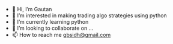 - 👋 Hi, I’m Gautan
- 👀 I’m interested in making trading algo strategies using python
- 🌱 I’m currently learning python
- 💞️ I’m looking to collaborate on ...
- 📫 How to reach me gbsidh@gmail.com

<!---
gbsidh/gbsidh is a ✨ special ✨ repository because its `README.md` (this file) appears on your GitHub profile.
You can click the Preview link to take a look at your changes.
--->
